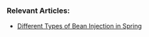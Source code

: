 ### Relevant Articles:
- [Different Types of Bean Injection in Spring](http://www.baeldung.com/TBD)
